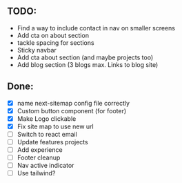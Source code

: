 ## TODO:

- Find a way to include contact in nav on smaller screens
- Add cta on about section
- tackle spacing for sections
- Sticky navbar
- Add cta about section (and maybe projects too)
- Add blog section (3 blogs max. Links to blog site)

## Done:

- [x] name next-sitemap config file correctly
- [x] Custom button component (for footer)
- [x] Make Logo clickable
- [x] Fix site map to use new url
- [ ] Switch to react email
- [ ] Update features projects
- [ ] Add experience
- [ ] Footer cleanup
- [ ] Nav active indicator
- [ ] Use tailwind?
